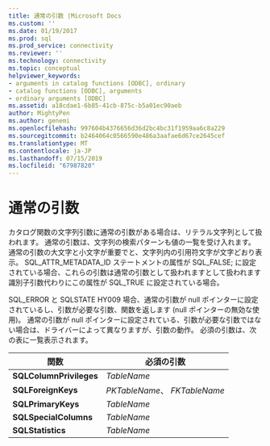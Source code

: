 ```yaml
---
title: 通常の引数 |Microsoft Docs
ms.custom: ''
ms.date: 01/19/2017
ms.prod: sql
ms.prod_service: connectivity
ms.reviewer: ''
ms.technology: connectivity
ms.topic: conceptual
helpviewer_keywords:
- arguments in catalog functions [ODBC], ordinary
- catalog functions [ODBC], arguments
- ordinary arguments [ODBC]
ms.assetid: a18cdae1-6b85-41cb-875c-b5a01ec90aeb
author: MightyPen
ms.author: genemi
ms.openlocfilehash: 997604b4376656d36d2bc4bc31f1959aa6c8a229
ms.sourcegitcommit: b2464064c0566590e486a3aafae6d67ce2645cef
ms.translationtype: MT
ms.contentlocale: ja-JP
ms.lasthandoff: 07/15/2019
ms.locfileid: "67987820"
---
```

# <a name="ordinary-arguments"></a>通常の引数
カタログ関数の文字列引数に通常の引数がある場合は、リテラル文字列として扱われます。 通常の引数は、文字列の検索パターンも値の一覧を受け入れます。 通常の引数の大文字と小文字が重要でと、文字列内の引用符文字が文字どおり表示。 SQL_ATTR_METADATA_ID ステートメントの属性が SQL_FALSE; に設定されている場合、これらの引数は通常の引数として扱われますとして扱われます識別子引数代わりにこの属性が SQL_TRUE に設定されている場合。  
  
 SQL_ERROR と SQLSTATE HY009 場合、通常の引数が null ポインターに設定されているし、引数が必要な引数、関数を返します (null ポインターの無効な使用)。 通常の引数が null ポインターに設定されている、引数が必要な引数ではない場合は、ドライバーによって異なりますが、引数の動作。 必須の引数は、次の表に一覧表示されます。  
  
|関数|必須の引数|  
|--------------|------------------------|  
|**SQLColumnPrivileges**|*TableName*|  
|**SQLForeignKeys**|*PKTableName*、 *FKTableName*|  
|**SQLPrimaryKeys**|*TableName*|  
|**SQLSpecialColumns**|*TableName*|  
|**SQLStatistics**|*TableName*|
